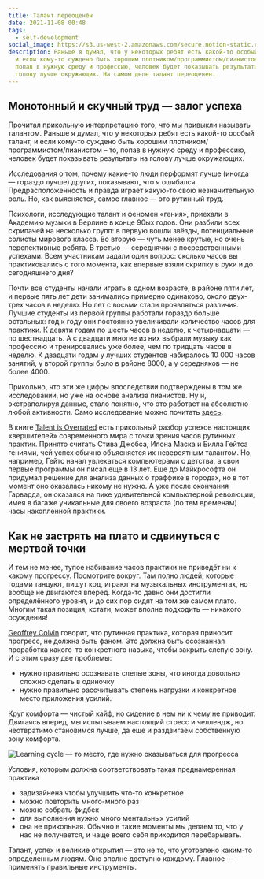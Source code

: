 ```yaml
---
title: Талант переоценён
date: 2021-11-08 00:48
tags:
  - self-development
social_image: https://s3.us-west-2.amazonaws.com/secure.notion-static.com/c6f706b7-50b9-48b0-a6ca-5e943a9dee40/Untitled.jpeg?X-Amz-Algorithm=AWS4-HMAC-SHA256&X-Amz-Credential=AKIAT73L2G45O3KS52Y5%2F20211107%2Fus-west-2%2Fs3%2Faws4_request&X-Amz-Date=20211107T215154Z&X-Amz-Expires=86400&X-Amz-Signature=3cf0c927106f086f08e686698d6f70d9cdac7607a8099f3752e8851fbdebe26e&X-Amz-SignedHeaders=host&response-content-disposition=filename%20%3D%22Untitled.jpeg%22
description: Раньше я думал, что у некоторых ребят есть какой-то особый талант,
  и если кому-то суждено быть хорошим плотником/программистом/пианистом – то,
  попав в нужную среду и профессию, человек будет показывать результаты на
  голову лучше окружающих. На самом деле талант переоценен.
---
```

## Монотонный и скучный труд — залог успеха

Прочитал прикольную интерпретацию того, что мы привыкли называть талантом. Раньше я думал, что у некоторых ребят есть какой-то особый талант, и если кому-то суждено быть хорошим плотником/программистом/пианистом – то, попав в нужную среду и профессию, человек будет показывать результаты на голову лучше окружающих.

Исследования о том, почему какие-то люди перформят лучше (иногда — гораздо лучше) других, показывают, что я ошибался. Предрасположенность и правда играет какую-то свою незначительную роль. Но, как выясняется, самое главное — это рутинный труд.

Психологи, исследующие талант и феномен «гения», приехали в Академию музыки в Берлине в конце 90ых годов. Они разбили всех скрипачей на несколько групп: в первую вошли звёзды, потенциальные солисты мирового класса. Во вторую — чуть менее крутые, но очень перспективные ребята. В третью — середнячки с посредственными успехами. Всем участникам задали один вопрос: сколько часов вы практиковались с того момента, как впервые взяли скрипку в руки и до сегодняшнего дня?

Почти все студенты начали играть в одном возрасте, в районе пяти лет, и первые пять лет дети занимались примерно одинаково, около двух-трех часов в неделю. Но лет с восьми стали проявляться различия. Лучшие студенты из первой группы работали гораздо больше остальных: год к году они постоянно увеличивали количество часов для практики. К девяти годам по шесть часов в неделю, к четырнадцати — по шестнадцать. А с двадцати многие из них выбрали музыку как профессию и тренировались уже более, чем по тридцать часов в неделю. К двадцати годам у лучших студентов набиралось 10 000 часов занятий, у второй группы было в районе 8000, а у середняков — не более 4000.

Прикольно, что эти же цифры впоследствии подтверждены в том же исследовании, но уже на основе анализа пианистов. Ну и, экстраполируя данные, стало понятно, что это работает на абсолютно любой активности. Само исследование можно почитать [здесь](https://graphics8.nytimes.com/images/blogs/freakonomics/pdf/DeliberatePractice(PsychologicalReview).pdf).

В книге [Talent is Overrated](https://www.amazon.com/Talent-Overrated-Separates-World-Class-Performers/dp/1591842948) есть прикольный разбор успехов настоящих «вершителей» современного мира с точки зрения часов рутинных практик. Принято считать Стива Джобса, Илона Маска и Билла Гейтса гениями, чей успех обычно объясняется их невероятным талантом. Но, например, Гейтс начал увлекаться компьютерами с детства, а свои первые программы он писал еще в 13 лет. Еще до Майкрософта он придумал решение для анализа данных о траффике в городах, но в тот момент оно оказалась никому не нужно. А уже после окончания Гарварда, он оказался на пике удивительной компьютерной революции, имея в багаже уникальные для своего возраста (по тем временам) часы накопленной практики.

## Как не застрять на плато и сдвинуться с мертвой точки

И тем не менее, тупое набивание часов практики не приведёт ни к какому прогрессу. Посмотрите вокруг. Там полно людей, которые годами танцуют, пишут код, играют на музыкальных инструментах, но вообще не двигаются вперёд. Когда-то давно они достигли определённого уровня, и до сих пор сидят на том же самом плато. Многим такая позиция, кстати, может вполне подходить — никакого осуждения!

[Geoffrey Colvin](https://en.wikipedia.org/wiki/Geoffrey_Colvin) говорит, что рутинная практика, которая приносит прогресс, не должна быть фаном. Это должна быть осознанная проработка какого-то конкретного навыка, чтобы закрыть слепую зону. И с этим сразу две проблемы:

* нужно правильно осознавать слепые зоны, что иногда довольно сложно сделать в одиночку
* нужно правильно рассчитывать степень нагрузки и конкретное место приложения усилий.

Круг комфорта — чистый кайф, но сидение в нем ни к чему не приводит. Двигаясь вперед, мы испытываем настоящий стресс и челлендж, но неотвратимо становимся лучше, да еще и раздвигаем собственную зону комфорта.

![Learning cycle — то место, где нужно оказываться для прогресса](https://s3.us-west-2.amazonaws.com/secure.notion-static.com/c6f706b7-50b9-48b0-a6ca-5e943a9dee40/Untitled.jpeg?X-Amz-Algorithm=AWS4-HMAC-SHA256&X-Amz-Credential=AKIAT73L2G45O3KS52Y5%2F20211107%2Fus-west-2%2Fs3%2Faws4_request&X-Amz-Date=20211107T215154Z&X-Amz-Expires=86400&X-Amz-Signature=3cf0c927106f086f08e686698d6f70d9cdac7607a8099f3752e8851fbdebe26e&X-Amz-SignedHeaders=host&response-content-disposition=filename%20%3D%22Untitled.jpeg%22)

Условия, которым должна соответствовать такая преднамеренная практика

* задизайнена чтобы улучшить что-то конкретное
* можно повторить много-много раз
* можно собрать фидбек
* для выполнения нужно много ментальных усилий
* она не прикольная. Обычно в такие моменты мы делаем то, что у нас не получается, и чаще всего себя приходится перебарывать.

Талант, успех и великие открытия — это не то, что уготовлено каким-то определенным людям. Оно вполне доступно каждому. Главное — применять правильные инструменты.